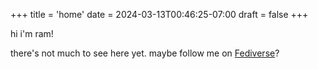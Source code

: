 +++
title = 'home'
date = 2024-03-13T00:46:25-07:00
draft = false
+++

hi i'm ram!

there's not much to see here yet. maybe follow me on [Fediverse](152131832+illbloo@users.noreply.github.com)?